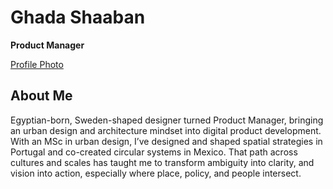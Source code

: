 # Ghada Shaaban
**Product Manager**

[Profile Photo](assets/img/photo_ghada.jpg)

## About Me
Egyptian-born, Sweden-shaped designer turned Product Manager, bringing an urban design and architecture mindset into digital product development. With an MSc in urban design, I’ve designed and shaped spatial strategies in Portugal and co-created circular systems in Mexico. That path across cultures and scales has taught me to transform ambiguity into clarity, and vision into action, especially where place, policy, and people intersect.
